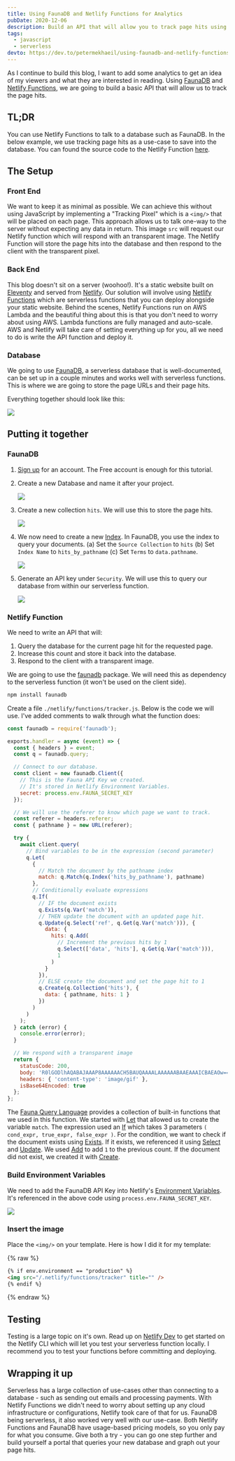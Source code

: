 ```yaml
---
title: Using FaunaDB and Netlify Functions for Analytics
pubDate: 2020-12-06
description: Build an API that will allow you to track page hits using FaunaDB and Netlify functions.
tags:
  - javascript
  - serverless
devto: https://dev.to/petermekhaeil/using-faunadb-and-netlify-functions-for-analytics-361m
---
```


As I continue to build this blog, I want to add some analytics to get an idea of my viewers and what they are interested in reading. Using [FaunaDB](https://fauna.com/) and [Netlify Functions](https://www.netlify.com/products/functions/), we are going to build a basic API that will allow us to track the page hits.

## TL;DR

You can use Netlify Functions to talk to a database such as FaunaDB. In the below example, we use tracking page hits as a use-case to save into the database. You can found the source code to the Netlify Function [here](https://github.com/petermekhaeil/petermekhaeil.com/blob/master/functions/tracker.js).

## The Setup

### Front End

We want to keep it as minimal as possible. We can achieve this without using JavaScript by implementing a "Tracking Pixel" which is a `<img/>` that will be placed on each page. This approach allows us to talk one-way to the server without expecting any data in return. This image `src` will request our Netlify function which will respond with an transparent image. The Netlify Function will store the page hits into the database and then respond to the client with the transparent pixel.

### Back End

This blog doesn't sit on a server (woohoo!). It's a static website built on [Eleventy](https://www.11ty.dev/) and served from [Netlify](https://netlify.app/). Our solution will involve using [Netlify Functions](https://www.netlify.com/products/functions/) which are serverless functions that you can deploy alongside your static website. Behind the scenes, Netlify Functions run on AWS Lambda and the beautiful thing about this is that you don't need to worry about using AWS. Lambda functions are fully managed and auto-scale. AWS and Netlify will take care of setting everything up for you, all we need to do is write the API function and deploy it.

### Database

We going to use [FaunaDB](https://fauna.com/), a serverless database that is well-documented, can be set up in a couple minutes and works well with serverless functions. This is where we are going to store the page URLs and their page hits.

Everything together should look like this:

![](/images/uploads/analytics-1.png)

## Putting it together

### FaunaDB

1. [Sign up](https://dashboard.fauna.com/accounts/register) for an account. The Free account is enough for this tutorial.

2. Create a new Database and name it after your project.

   ![](/images/uploads/analytics-7.png)

3. Create a new collection `hits`. We will use this to store the page hits.

   ![](/images/uploads/analytics-3.png)

4. We now need to create a new [Index](https://docs.fauna.com/fauna/current/api/fql/indexes?lang=javascript). In FaunaDB, you use the index to query your documents. (a) Set the `Source Collection` to `hits` (b) Set `Index Name` to `hits_by_pathname` (c) Set `Terms` to `data.pathname`.

   ![](/images/uploads/analytics-4.png)

5. Generate an API key under `Security`. We will use this to query our database from within our serverless function.

   ![](/images/uploads/analytics-6.png)

### Netlify Function

We need to write an API that will:

1. Query the database for the current page hit for the requested page.
2. Increase this count and store it back into the database.
3. Respond to the client with a transparent image.

We are going to use the [faunadb](https://github.com/fauna/faunadb-js) package. We will need this as dependency to the serverless function (it won't be used on the client side).

```bash
npm install faunadb
```

Create a file `./netlify/functions/tracker.js`. Below is the code we will use. I've added comments to walk through what the function does:

```js
const faunadb = require('faunadb');

exports.handler = async (event) => {
  const { headers } = event;
  const q = faunadb.query;

  // Connect to our database.
  const client = new faunadb.Client({
    // This is the Fauna API Key we created.
    // It's stored in Netlify Environment Variables.
    secret: process.env.FAUNA_SECRET_KEY
  });

  // We will use the referer to know which page we want to track.
  const referer = headers.referer;
  const { pathname } = new URL(referer);

  try {
    await client.query(
      // Bind variables to be in the expression (second parameter)
      q.Let(
        {
          // Match the document by the pathname index
          match: q.Match(q.Index('hits_by_pathname'), pathname)
        },
        // Conditionally evaluate expressions
        q.If(
          // IF the document exists
          q.Exists(q.Var('match')),
          // THEN update the document with an updated page hit.
          q.Update(q.Select('ref', q.Get(q.Var('match'))), {
            data: {
              hits: q.Add(
                // Increment the previous hits by 1
                q.Select(['data', 'hits'], q.Get(q.Var('match'))),
                1
              )
            }
          }),
          // ELSE create the document and set the page hit to 1
          q.Create(q.Collection('hits'), {
            data: { pathname, hits: 1 }
          })
        )
      )
    );
  } catch (error) {
    console.error(error);
  }

  // We respond with a transparent image
  return {
    statusCode: 200,
    body: 'R0lGODlhAQABAJAAAP8AAAAAACH5BAUQAAAALAAAAAABAAEAAAICBAEAOw==',
    headers: { 'content-type': 'image/gif' },
    isBase64Encoded: true
  };
};
```

The [Fauna Query Language](https://docs.fauna.com/fauna/current/api/fql/functions) provides a collection of built-in functions that we used in this function. We started with [Let](https://docs.fauna.com/fauna/current/api/fql/functions/let?lang=javascript) that allowed us to create the variable `match`. The expression used an [If](https://docs.fauna.com/fauna/current/api/fql/functions/if?lang=javascript) which takes 3 parameters `( cond_expr, true_expr, false_expr )`. For the condition, we want to check if the document exists using [Exists](https://docs.fauna.com/fauna/current/api/fql/functions/exists?lang=javascript). If it exists, we referenced it using [Select](https://docs.fauna.com/fauna/current/api/fql/functions/select?lang=javascript) and [Update](https://docs.fauna.com/fauna/current/api/fql/functions/update?lang=javascript). We used [Add](https://docs.fauna.com/fauna/current/api/fql/functions/add?lang=javascript) to add `1` to the previous count. If the document did not exist, we created it with [Create](https://docs.fauna.com/fauna/current/api/fql/functions/create?lang=javascript).

### Build Environment Variables

We need to add the FaunaDB API Key into Netlify's [Environment Variables](https://docs.netlify.com/configure-builds/environment-variables/). It's referenced in the above code using `process.env.FAUNA_SECRET_KEY`.

![](/images/uploads/analytics-5.png)

### Insert the image

Place the `<img/>` on your template. Here is how I did it for my template:

{% raw %}

```html
{% if env.environment == "production" %}
<img src="/.netlify/functions/tracker" title="" />
{% endif %}
```

{% endraw %}

## Testing

Testing is a large topic on it's own. Read up on [Netlify Dev](https://docs.netlify.com/cli/get-started/#get-started-with-netlify-dev) to get started on the Netlify CLI which will let you test your serverless function locally. I recommend you to test your functions before committing and deploying.

## Wrapping it up

Serverless has a large collection of use-cases other than connecting to a database - such as sending out emails and processing payments. With Netlify Functions we didn't need to worry about setting up any cloud infrastructure or configurations, Netlify took care of that for us. FaunaDB being serverless, it also worked very well with our use-case. Both Netlify Functions and FaunaDB have usage-based pricing models, so you only pay for what you consume. Give both a try - you can go one step further and build yourself a portal that queries your new database and graph out your page hits.
